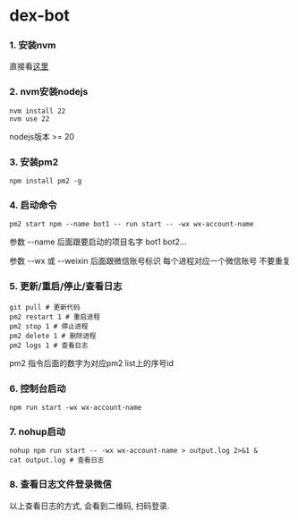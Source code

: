 # dex-bot
### 1. 安装nvm 
 直接看[这里](https://github.com/nvm-sh/nvm?tab=readme-ov-file#installing-and-updating)

### 2. nvm安装nodejs 
```
nvm install 22 
nvm use 22 
```
nodejs版本 >= 20

### 3. 安装pm2 
```
npm install pm2 -g 
```

### 4. 启动命令
```
pm2 start npm --name bot1 -- run start -- -wx wx-account-name
```
参数 --name 后面跟要启动的项目名字 bot1 bot2... 

参数 --wx 或 --weixin 后面跟微信账号标识 每个进程对应一个微信账号 不要重复

### 5. 更新/重启/停止/查看日志
```
git pull # 更新代码 
pm2 restart 1 # 重启进程
pm2 stop 1 # 停止进程
pm2 delete 1 # 删除进程
pm2 logs 1 # 查看日志
```
pm2 指令后面的数字为对应pm2 list上的序号id

### 6. 控制台启动
```
npm run start -wx wx-account-name
```

### 7. nohup启动
```
nohup npm run start -- -wx wx-account-name > output.log 2>&1 &
cat output.log # 查看日志
```

### 8. 查看日志文件登录微信
以上查看日志的方式, 会看到二维码, 扫码登录.